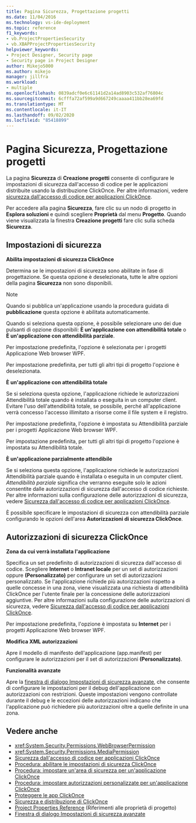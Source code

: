 ```yaml
---
title: Pagina Sicurezza, Progettazione progetti
ms.date: 11/04/2016
ms.technology: vs-ide-deployment
ms.topic: reference
f1_keywords:
- vb.ProjectPropertiesSecurity
- vb.XBAPProjectPropertiesSecurity
helpviewer_keywords:
- Project Designer, Security page
- Security page in Project Designer
author: Mikejo5000
ms.author: mikejo
manager: jillfra
ms.workload:
- multiple
ms.openlocfilehash: 0839adcf0e6c61141d2a14ad8903c532af76804c
ms.sourcegitcommit: 6cfffa72af599a9d667249caaaa411bb28ea69fd
ms.translationtype: MT
ms.contentlocale: it-IT
ms.lasthandoff: 09/02/2020
ms.locfileid: "85418899"
---
```

# <a name="security-page-project-designer"></a>Pagina Sicurezza, Progettazione progetti

La pagina **Sicurezza** di **Creazione progetti** consente di configurare le impostazioni di sicurezza dall'accesso di codice per le applicazioni distribuite usando la distribuzione ClickOnce. Per altre informazioni, vedere [sicurezza dall'accesso di codice per applicazioni ClickOnce](../../deployment/code-access-security-for-clickonce-applications.md).

Per accedere alla pagina **Sicurezza**, fare clic su un nodo di progetto in **Esplora soluzioni** e quindi scegliere **Proprietà** dal menu **Progetto**. Quando viene visualizzata la finestra **Creazione progetti** fare clic sulla scheda **Sicurezza**.

## <a name="security-settings"></a>Impostazioni di sicurezza

 **Abilita impostazioni di sicurezza ClickOnce**

Determina se le impostazioni di sicurezza sono abilitate in fase di progettazione. Se questa opzione è deselezionata, tutte le altre opzioni della pagina **Sicurezza** non sono disponibili.

> [!NOTE]
> Quando si pubblica un'applicazione usando la procedura guidata di **pubblicazione** questa opzione è abilitata automaticamente.

Quando si seleziona questa opzione, è possibile selezionare uno dei due pulsanti di opzione disponibili: **È un'applicazione con attendibilità totale** o **È un'applicazione con attendibilità parziale**.

Per impostazione predefinita, l'opzione è selezionata per i progetti Applicazione Web browser WPF.

Per impostazione predefinita, per tutti gli altri tipi di progetto l'opzione è deselezionata.

 **È un'applicazione con attendibilità totale**

Se si seleziona questa opzione, l'applicazione richiede le autorizzazioni Attendibilità totale quando è installata o eseguita in un computer client. Evitare l'uso dell'attendibilità totale, se possibile, perché all'applicazione verrà concesso l'accesso illimitato a risorse come il file system e il registro.

Per impostazione predefinita, l'opzione è impostata su Attendibilità parziale per i progetti Applicazione Web browser WPF.

Per impostazione predefinita, per tutti gli altri tipi di progetto l'opzione è impostata su Attendibilità totale.

 **È un'applicazione parzialmente attendibile**

Se si seleziona questa opzione, l'applicazione richiede le autorizzazioni Attendibilità parziale quando è installata o eseguita in un computer client. *Attendibilità parziale* significa che verranno eseguite solo le azioni consentite dalle autorizzazioni di sicurezza dall'accesso di codice richieste. Per altre informazioni sulla configurazione delle autorizzazioni di sicurezza, vedere [Sicurezza dall'accesso di codice per applicazioni ClickOnce](../../deployment/code-access-security-for-clickonce-applications.md).

È possibile specificare le impostazioni di sicurezza con attendibilità parziale configurando le opzioni dell'area **Autorizzazioni di sicurezza ClickOnce**.

## <a name="clickonce-security-permissions"></a>Autorizzazioni di sicurezza ClickOnce

 **Zona da cui verrà installata l'applicazione**

Specifica un set predefinito di autorizzazioni di sicurezza dall'accesso di codice. Scegliere **Internet** o **Intranet locale** per un set di autorizzazioni oppure **(Personalizzato)** per configurare un set di autorizzazioni personalizzato. Se l'applicazione richiede più autorizzazioni rispetto a quelle concesse in una zona, viene visualizzata una richiesta di attendibilità ClickOnce per l'utente finale per la concessione delle autorizzazioni aggiuntive. Per altre informazioni sulla configurazione delle autorizzazioni di sicurezza, vedere [Sicurezza dall'accesso di codice per applicazioni ClickOnce](../../deployment/code-access-security-for-clickonce-applications.md).

Per impostazione predefinita, l'opzione è impostata su **Internet** per i progetti Applicazione Web browser WPF.

 **Modifica XML autorizzazioni**

Apre il modello di manifesto dell'applicazione (app.manifest) per configurare le autorizzazioni per il set di autorizzazioni **(Personalizzato)**.

 **Funzionalità avanzate**

Apre la [finestra di dialogo Impostazioni di sicurezza avanzate](../../ide/reference/advanced-security-settings-dialog-box.md), che consente di configurare le impostazioni per il debug dell'applicazione con autorizzazioni con restrizioni. Queste impostazioni vengono controllate durante il debug e le eccezioni delle autorizzazioni indicano che l'applicazione può richiedere più autorizzazioni oltre a quelle definite in una zona.

## <a name="see-also"></a>Vedere anche

- <xref:System.Security.Permissions.WebBrowserPermission>
- <xref:System.Security.Permissions.MediaPermission>
- [Sicurezza dall'accesso di codice per applicazioni ClickOnce](../../deployment/code-access-security-for-clickonce-applications.md)
- [Procedura: abilitare le impostazioni di sicurezza ClickOnce](../../deployment/how-to-enable-clickonce-security-settings.md)
- [Procedura: impostare un'area di sicurezza per un'applicazione ClickOnce](../../deployment/how-to-set-a-security-zone-for-a-clickonce-application.md)
- [Procedura: impostare autorizzazioni personalizzate per un'applicazione ClickOnce](../../deployment/how-to-set-custom-permissions-for-a-clickonce-application.md)
- [Proteggere le app ClickOnce](../../deployment/securing-clickonce-applications.md)
- [Sicurezza e distribuzione di ClickOnce](../../deployment/clickonce-security-and-deployment.md)
- [Project Properties Reference](../../ide/reference/project-properties-reference.md) (Riferimenti alle proprietà di progetto)
- [Finestra di dialogo Impostazioni di sicurezza avanzate](../../ide/reference/advanced-security-settings-dialog-box.md)
